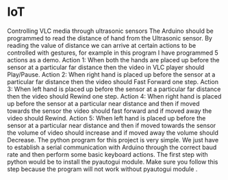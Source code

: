 # IoT
Controlling VLC media through ultrasonic sensors
The Arduino should be programmed to read the distance of hand from the Ultrasonic sensor.
By reading the value of distance we can arrive at certain actions to be controlled with gestures,
for example in this program I have programmed 5 actions as a demo.
Action 1: When both the hands are placed up before the sensor at a particular far distance then
the video in VLC player should Play/Pause.
Action 2: When right hand is placed up before the sensor at a particular far distance then the
video should Fast Forward one step.
Action 3: When left hand is placed up before the sensor at a particular far distance then the video
should Rewind one step.
Action 4: When right hand is placed up before the sensor at a particular near distance and then if
moved towards the sensor the video should fast forward and if moved away the video should
Rewind.
Action 5: When left hand is placed up before the sensor at a particular near distance and then if
moved towards the sensor the volume of video should increase and if moved away the volume
should Decrease.
The python program for this project is very simple. We just have to establish a serial
communication with Arduino through the correct baud rate and then perform some basic
keyboard actions. The first step with python would be to install the pyautogui module. Make
sure you follow this step because the program will not work without pyautogui module .
